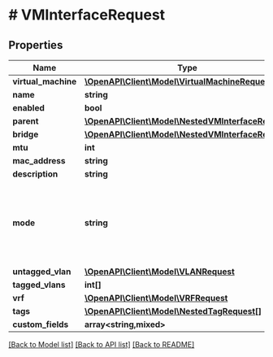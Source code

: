 # # VMInterfaceRequest

## Properties

Name | Type | Description | Notes
------------ | ------------- | ------------- | -------------
**virtual_machine** | [**\OpenAPI\Client\Model\VirtualMachineRequest**](VirtualMachineRequest.md) |  |
**name** | **string** |  |
**enabled** | **bool** |  | [optional]
**parent** | [**\OpenAPI\Client\Model\NestedVMInterfaceRequest**](NestedVMInterfaceRequest.md) |  | [optional]
**bridge** | [**\OpenAPI\Client\Model\NestedVMInterfaceRequest**](NestedVMInterfaceRequest.md) |  | [optional]
**mtu** | **int** |  | [optional]
**mac_address** | **string** |  | [optional]
**description** | **string** |  | [optional]
**mode** | **string** | * &#x60;access&#x60; - Access * &#x60;tagged&#x60; - Tagged * &#x60;tagged-all&#x60; - Tagged (All) | [optional]
**untagged_vlan** | [**\OpenAPI\Client\Model\VLANRequest**](VLANRequest.md) |  | [optional]
**tagged_vlans** | **int[]** |  | [optional]
**vrf** | [**\OpenAPI\Client\Model\VRFRequest**](VRFRequest.md) |  | [optional]
**tags** | [**\OpenAPI\Client\Model\NestedTagRequest[]**](NestedTagRequest.md) |  | [optional]
**custom_fields** | **array<string,mixed>** |  | [optional]

[[Back to Model list]](../../README.md#models) [[Back to API list]](../../README.md#endpoints) [[Back to README]](../../README.md)
